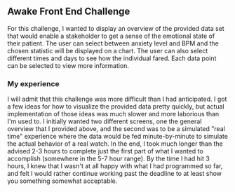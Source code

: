 ## Awake Front End Challenge

For this challenge, I wanted to display an overview of the provided data set that would enable a stakeholder to get a sense of the emotional state of their patient.  The user can select between anxiety level and BPM and the chosen statistic will be displayed on a chart.  The user can also select different times and days to see how the individual fared.  Each data point can be selected to view more information.

### My experience

I will admit that this challenge was more difficult than I had anticipated.  I got a few ideas for how to visualize the provided data pretty quickly, but actual implementation of those ideas was much slower and more laborious than I'm used to.  I initially wanted two different screens, one the general overview that I provided above, and the second was to be a simulated "real time" experience where the data would be fed minute-by-minute to simulate the actual behavior of a real watch.  In the end, I took much longer than the advised 2-3 hours to complete just the first part of what I wanted to accomplish (somewhere in the 5-7 hour range).  By the time I had hit 3 hours, I knew that I wasn't at all happy with what I had programmed so far, and felt I would rather continue working past the deadline to at least show you something somewhat acceptable.  